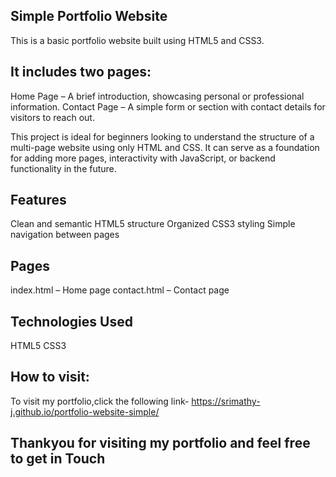 
## Simple Portfolio Website
This is a basic portfolio website built using HTML5 and CSS3. 

## It includes two pages:
  Home Page – A brief introduction, showcasing personal or professional information.
  Contact Page – A simple form or section with contact details for visitors to reach out.

This project is ideal for beginners looking to understand the structure of a multi-page website using only HTML and CSS. 
It can serve as a foundation for adding more pages, interactivity with JavaScript, or backend functionality in the future.

## Features
  Clean and semantic HTML5 structure
  Organized CSS3 styling
  Simple navigation between pages

## Pages
  index.html – Home page
  contact.html – Contact page

## Technologies Used
  HTML5
  CSS3

## How to visit:
To visit my portfolio,click the following link- https://srimathy-j.github.io/portfolio-website-simple/


## Thankyou for visiting my portfolio and feel free to get in Touch

